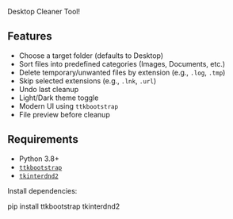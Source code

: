 Desktop Cleaner Tool!

## Features

- Choose a target folder (defaults to Desktop)
- Sort files into predefined categories (Images, Documents, etc.)
- Delete temporary/unwanted files by extension (e.g., `.log`, `.tmp`)
- Skip selected extensions (e.g., `.lnk`, `.url`)
- Undo last cleanup
- Light/Dark theme toggle
- Modern UI using `ttkbootstrap`
- File preview before cleanup

##  Requirements

- Python 3.8+
- [`ttkbootstrap`](https://pypi.org/project/ttkbootstrap/)
- [`tkinterdnd2`](https://pypi.org/project/tkinterdnd2/)


Install dependencies:

pip install ttkbootstrap tkinterdnd2
